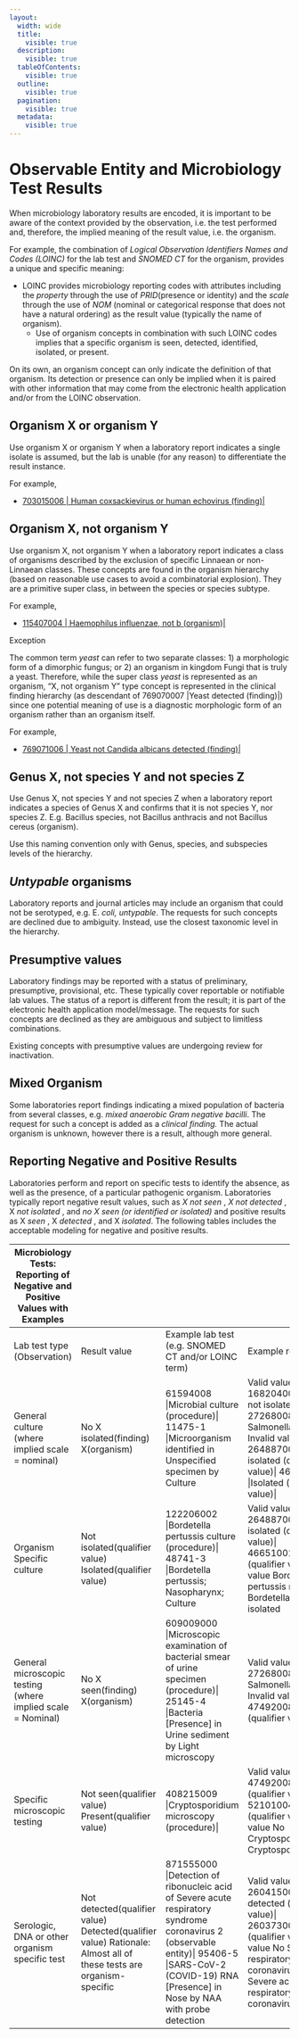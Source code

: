 ```yaml
---
layout:
  width: wide
  title:
    visible: true
  description:
    visible: true
  tableOfContents:
    visible: true
  outline:
    visible: true
  pagination:
    visible: true
  metadata:
    visible: true
---
```


# Observable Entity and Microbiology Test Results

When microbiology laboratory results are encoded, it is important to be aware of the context provided by the observation, i.e. the test performed and, therefore, the implied meaning of the result value, i.e. the organism.

For example, the combination of _Logical Observation Identifiers Names and Codes (LOINC)_ for the lab test and _SNOMED CT_ for the organism, provides a unique and specific meaning: 

* LOINC provides microbiology reporting codes with attributes including the _property_ through the use of _PRID_(presence or identity) and the _scale_ through the use of _NOM_ (nominal or categorical response that does not have a natural ordering) as the result value (typically the name of organism). 
    * Use of organism concepts in combination with such LOINC codes implies that a specific organism is seen, detected, identified, isolated, or present.

On its own, an organism concept can only indicate the definition of that organism. Its detection or presence can only be implied when it is paired with other information that may come from the electronic health application and/or from the LOINC observation.

## Organism X or organism Y

Use organism X or organism Y when a laboratory report indicates a single isolate is assumed, but the lab is unable (for any reason) to differentiate the result instance. 

For example, 

* [ 703015006 | Human coxsackievirus or human echovirus (finding)|](http://snomed.info/id/703015006 "703015006 | Human coxsackievirus or human echovirus \(finding\) |")

## Organism X, not organism Y

Use organism X, not organism Y when a laboratory report indicates a class of organisms described by the exclusion of specific Linnaean or non-Linnaean classes. These concepts are found in the organism hierarchy (based on reasonable use cases to avoid a combinatorial explosion). They are a primitive super class, in between the species or species subtype.

For example,

* [ 115407004 | Haemophilus influenzae, not b (organism)|](http://snomed.info/id/115407004 "115407004 | Haemophilus influenzae, not b \(organism\) |")

Exception

The common term _yeast_ can refer to two separate classes: 1) a morphologic form of a dimorphic fungus; or 2) an organism in kingdom Fungi that is truly a yeast. Therefore, while the super class _yeast_ is represented as an organism, “X, not organism Y” type concept is represented in the clinical finding hierarchy (as descendant of 769070007 |Yeast detected (finding)|) since one potential meaning of use is a diagnostic morphologic form of an organism rather than an organism itself.  

For example,

* [ 769071006 | Yeast not Candida albicans detected (finding)|](http://snomed.info/id/769071006 "769071006 | Yeast not Candida albicans detected \(finding\) |")

## Genus X, not species Y and not species Z

Use Genus X, not species Y and not species Z when a laboratory report indicates a species of Genus X and confirms that it is not species Y, nor species Z. E.g. Bacillus species, not Bacillus anthracis and not Bacillus cereus (organism). 

Use this naming convention only with Genus, species, and subspecies levels of the hierarchy.

## _Untypable_ organisms

Laboratory reports and journal articles may include an organism that could not be serotyped, e.g. E.  _coli, untypable_. The requests for such concepts are declined due to ambiguity. Instead, use the closest taxonomic level in the hierarchy.

## Presumptive values

Laboratory findings may be reported with a status of preliminary, presumptive, provisional, etc. These typically cover reportable or notifiable lab values. The status of a report is different from the result; it is part of the electronic health application model/message. The requests for such concepts are declined as they are ambiguous and subject to limitless combinations. 

Existing concepts with presumptive values are undergoing review for inactivation.

## Mixed Organism

Some laboratories report findings indicating a mixed population of bacteria from several classes, e.g. _mixed anaerobic Gram negative bacilli_. The request for such a concept is added as a _clinical finding._ The actual organism is unknown, however there is a result, although more general.

## Reporting Negative and Positive Results

Laboratories perform and report on specific tests to identify the absence, as well as the presence, of a particular pathogenic organism. Laboratories typically report negative result values, such as _X not seen_ , _X not detected_ , X _not isolated_ , and _no X seen (or identified or isolated)_ and positive results as X _seen_ , X _detected_ , and X _isolated_. The following tables includes the acceptable modeling for negative and positive results.

  

| Microbiology Tests: Reporting of Negative and Positive Values with Examples |   |   |   |
|---|---|---|---|
| Lab test type (Observation) | Result value | Example lab test (e.g. SNOMED CT and/or LOINC term) | Example result value |
| General culture (where implied scale = nominal) | No X isolated(finding) X(organism) | 61594008 \|Microbial culture (procedure)\| 11475-1 \|Microorganism identified in Unspecified specimen by Culture | Valid value 168204005\|Salmonella not isolated (finding)\| 27268008\|Genus Salmonella (organism)\| Invalid value 264887000 \|Not isolated (qualifier value)\| 46651001 \|Isolated (qualifier value)\| |
| Organism Specific culture | Not isolated(qualifier value) Isolated(qualifier value) | 122206002 \|Bordetella pertussis culture (procedure)\| 48741-3 \|Bordetella pertussis; Nasopharynx; Culture | Valid value 264887000\|Not isolated (qualifier value)\| 46651001\|Isolated (qualifier value)\| Invalid value Bordetella pertussis not isolated Bordetella pertussis isolated |
| General microscopic testing (where implied scale = Nominal) | No X seen(finding) X(organism) | 609009000 \|Microscopic examination of bacterial smear of urine specimen (procedure)\| 25145-4 \|Bacteria [Presence] in Urine sediment by Light microscopy | Valid value 27268008\|Genus Salmonella (organism)\| Invalid value 47492008 \|Not seen (qualifier value)\| |
| Specific microscopic testing | Not seen(qualifier value) Present(qualifier value) | 408215009 \|Cryptosporidium microscopy (procedure)\| | Valid value 47492008\|Not seen (qualifier value)\| 52101004\|Present (qualifier value)\| Invalid value No Cryptosporidium seen Cryptosporidium seen |
| Serologic, DNA or other organism specific test | Not detected(qualifier value) Detected(qualifier value) Rationale: Almost all of these tests are organism-specific | 871555000 \|Detection of ribonucleic acid of Severe acute respiratory syndrome coronavirus 2 (observable entity)\| 95406-5 \|SARS-CoV-2 (COVID-19) RNA [Presence] in Nose by NAA with probe detection | Valid value 260415000\|Not detected (qualifier value)\| 260373001\|Detected (qualifier value)\| Invalid value No Severe acute respiratory syndrome coronavirus 2 detected Severe acute respiratory syndrome coronavirus 2 detected |

